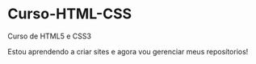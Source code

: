 # Curso-HTML-CSS
 Curso de HTML5 e CSS3

 Estou aprendendo a criar sites e agora vou gerenciar meus reposítorios!
